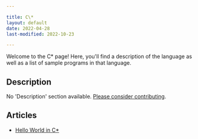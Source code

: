 ```yaml
---

title: C\*
layout: default
date: 2022-04-28
last-modified: 2022-10-23

---
```


Welcome to the C\* page! Here, you'll find a description of the language as well as a list of sample programs in that language.

## Description

No 'Description' section available. [Please consider contributing](https://github.com/TheRenegadeCoder/sample-programs-website).

## Articles

- [Hello World in C\*](https://sampleprograms.io/projects/hello-world/c-star)